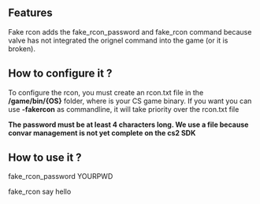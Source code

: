 ## Features

Fake rcon adds the fake_rcon_password and fake_rcon command because valve has not integrated the orignel command into the game (or it is broken).

## How to configure it ?
To configure the rcon, you must create an rcon.txt file in the **/game/bin/{OS}** folder, where is your CS game binary.
If you want you can use **-fakercon** as commandline, it will take priority over the rcon.txt file

**The password must be at least 4 characters long. We use a file because convar management is not yet complete on the cs2 SDK**

## How to use it ?
fake_rcon_password YOURPWD

fake_rcon say hello